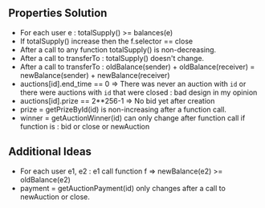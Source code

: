 ## Properties Solution

- For each user e : totalSupply() >= balances(e)
- If totalSupply() increase then the f.selector == close
- After a call to any function totalSupply() is non-decreasing.
- After a call to transferTo : totalSupply() doesn't change.
- After a call to transferTo : oldBalance(sender) + oldBalance(receiver) = newBalance(sender) + newBalance(receiver)
- auctions[id].end_time == 0 => There was never an auction with `id` or there were auctions with `id` that were closed : bad design in my opinion
- auctions[id].prize == 2**256-1 => No bid yet after creation
- prize = getPrizeById(id) is non-increasing after a function call.
- winner = getAuctionWinner(id) can only change after function call if function is : bid or close or newAuction 

## Additional Ideas
- For each user e1, e2 : e1 call function f => newBalance(e2) >= oldBalance(e2)
- payment = getAuctionPayment(id) only changes after a call to newAuction or close.

